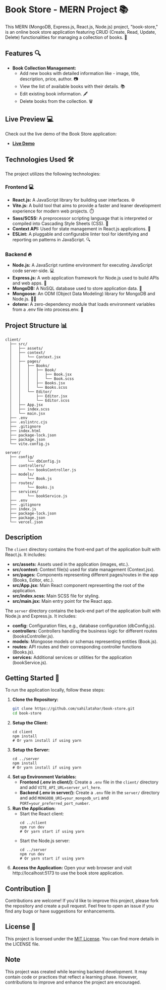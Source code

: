 # Book Store - MERN Project 📚

This MERN (MongoDB, Express.js, React.js, Node.js) project, "book-store," is an online book store application featuring CRUD (Create, Read, Update, Delete) functionalities for managing a collection of books. 🤖

## Features 🔍

- **Book Collection Management:**
  - Add new books with detailed information like - image, title, description, price, author. 📷
  - View the list of available books with their details. 📚
  - Edit existing book information. 🖋️
  - Delete books from the collection. 🗑️
    
## Live Preview 💻

Check out the live demo of the Book Store application:

- **[Live Demo](https://sahilatahar-book-store.vercel.app)**

## Technologies Used 🛠️

The project utilizes the following technologies:

### Frontend 💻

- **React.js:** A JavaScript library for building user interfaces. 🌐
- **Vite.js:** A build tool that aims to provide a faster and leaner development experience for modern web projects. ⏱️
- **Sass/SCSS:** A preprocessor scripting language that is interpreted or compiled into Cascading Style Sheets (CSS). 🎨
- **Context API:** Used for state management in React.js applications. 🧩
- **ESLint:** A pluggable and configurable linter tool for identifying and reporting on patterns in JavaScript. 🔍

### Backend 🔥

- **Node.js:** A JavaScript runtime environment for executing JavaScript code server-side. 💻
- **Express.js:** A web application framework for Node.js used to build APIs and web apps. 🚀 
- **MongoDB:** A NoSQL database used to store application data. 💾
- **Mongoose:** An ODM (Object Data Modeling) library for MongoDB and Node.js. 🦸‍♂️
- **dotenv:** A zero-dependency module that loads environment variables from a .env file into process.env. 🌿

## Project Structure 📊

```
client/
  ├── src/
  │   ├── assets/
  │   ├── context/
  │   │   └── Context.jsx
  │   ├── pages/
  │   │   ├── Books/
  │   │   │   ├── Book/
  │   │   │   │   ├── Book.jsx
  │   │   │   │   └── Book.scss
  │   │   │   ├── Books.jsx
  │   │   │   └── Books.scss
  │   │   └── Editor/
  │   │       ├── Editor.jsx
  │   │       └── Editor.scss
  │   ├── App.jsx
  │   ├── index.scss
  │   └── main.jsx
  ├── .env
  ├── .eslintrc.cjs
  ├── .gitignore
  ├── index.html
  ├── package-lock.json
  ├── package.json
  └── vite.config.js

server/
  ├── config/
  │       └── dbConfig.js
  ├── controllers/
  │       └── booksController.js
  ├── models/
  │       └── Book.js
  ├── routes/
  │       └── Books.js
  ├── services/
  │       └── bookService.js
  ├── .env
  ├── .gitignore
  ├── index.js
  ├── package-lock.json
  ├── package.json
  └── vercel.json
```


## Description

The `client` directory contains the front-end part of the application built with React.js. It includes:

- **src/assets:** Assets used in the application (images, etc.).
- **src/context:** Context file(s) used for state management (Context.jsx).
- **src/pages:** Components representing different pages/routes in the app (Books, Editor, etc.).
- **src/App.jsx:** Main React component representing the root of the application.
- **src/index.scss:** Main SCSS file for styling.
- **src/main.jsx:** Main entry point for the React app.

The `server` directory contains the back-end part of the application built with Node.js and Express.js. It includes:

- **config:** Configuration files, e.g., database configuration (dbConfig.js).
- **controllers:** Controllers handling the business logic for different routes (booksController.js).
- **models:** Mongoose models or schemas representing entities (Book.js).
- **routes:** API routes and their corresponding controller functions (Books.js).
- **services:** Additional services or utilities for the application (bookService.js).

## Getting Started 🚀

To run the application locally, follow these steps:

1. **Clone the Repository:**
   ```bash
   git clone https://github.com/sahilatahar/book-store.git
   cd book-store
   ```
2. **Setup the Client:**
    ```
    cd client
    npm install
    # Or yarn install if using yarn
    ```
3. **Setup the Server:**
    ```
    cd ../server
    npm install
    # Or yarn install if using yarn
    ```
4.  **Set up Environment Variables:**
    - **Frontend (.env in client/):** Create a `.env` file in the `client/` directory and add `VITE_API_URL=server_url_here`.
    - **Backend (.env in server/):** Create a `.env` file in the `server/` directory and add `MONGODB_URI=your_mongodb_uri` and `PORT=your_preferred_port_number`.
5.  **Run the Application:**
    - Start the React client:
      ```
      cd ../client
      npm run dev
      # Or yarn start if using yarn
      ```
    - Start the Node.js server:
      ```
      cd ../server
      npm run dev
      # Or yarn start if using yarn
      ```
6. **Access the Application:**
   Open your web browser and visit http://localhost:5173 to use the book store application.

## Contribution 🤝

Contributions are welcome! If you'd like to improve this project, please fork the repository and create a pull request. Feel free to open an issue if you find any bugs or have suggestions for enhancements.

## License 📄

This project is licensed under the [MIT License](LICENSE). You can find more details in the LICENSE file.

## Note

This project was created while learning backend development. It may contain code or practices that reflect a learning phase. However, contributions to improve and enhance the project are encouraged.
